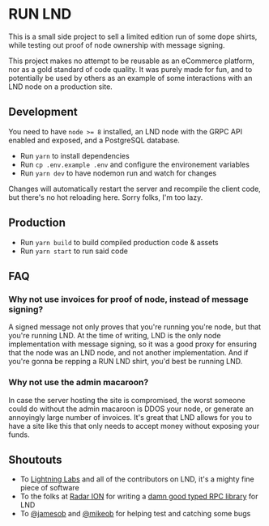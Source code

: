 # RUN LND

This is a small side project to sell a limited edition run of some dope shirts, while testing out proof of node ownership with message signing.

This project makes no attempt to be reusable as an eCommerce platform, nor as a gold standard of code quality. It was purely made for fun, and to potentially be used by others as an example of some interactions with an LND node on a production site.


## Development

You need to have `node >= 8` installed, an LND node with the GRPC API enabled and exposed, and a PostgreSQL database.

* Run `yarn` to install dependencies
* Run `cp .env.example .env` and configure the environement variables
* Run `yarn dev` to have nodemon run and watch for changes

Changes will automatically restart the server and recompile the client code, but there's no hot reloading here. Sorry folks, I'm too lazy.


## Production

* Run `yarn build` to build compiled production code & assets
* Run `yarn start` to run said code


## FAQ

### Why not use invoices for proof of node, instead of message signing?

A signed message not only proves that you're running you're node, but that you're running LND. At the time of writing, LND is the only node implementation with message signing, so it was a good proxy for ensuring that the node was an LND node, and not another implementation. And if you're gonna be repping a RUN LND shirt, you'd best be running LND.

### Why not use the admin macaroon?

In case the server hosting the site is compromised, the worst someone could do without the admin macaroon is DDOS your node, or generate an annoyingly large number of invoices. It's great that LND allows for you to have a site like this that only needs to accept money without exposing your funds.


## Shoutouts

* To [Lightning Labs](https://github.com/lightninglabs) and all of the contributors on LND, it's a mighty fine piece of software
* To the folks at [Radar ION](https://ion.radar.tech) for writing a [damn good typed RPC library](https://github.com/RadarTech/lnrpc) for LND
* To [@jamesob](https://github.com/jamesob) and [@mikeob](https://github.com/mikeob) for helping test and catching some bugs
